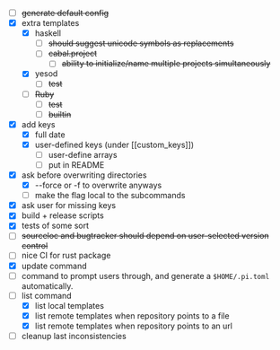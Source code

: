- [ ] ~~generate default config~~
- [x] extra templates
  - [x] haskell
    - [ ] ~~should suggest unicode symbols as replacements~~
    - [ ] ~~cabal.project~~
      - [ ] ~~ability to initialize/name multiple projects simultaneously~~
  - [x] yesod
    - [ ] ~~test~~
  - [ ] ~~Ruby~~
    - [ ] ~~test~~
    - [ ] ~~builtin~~
- [x] add keys
  - [x] full date
  - [x] user-defined keys (under [[custom_keys]])
    - [ ] user-define arrays
    - [ ] put in README
- [x] ask before overwriting directories
  - [x] --force or -f to overwrite anyways
  - [ ] make the flag local to the subcommands
- [x] ask user for missing keys
- [x] build + release scripts
- [x] tests of some sort
- [ ] ~~sourceloc and bugtracker should depend on user-selected version control~~
- [ ] nice CI for rust package
- [x] update command
- [ ] command to prompt users through, and generate a `$HOME/.pi.toml` automatically.
- [ ] list command
  - [x] list local templates
  - [x] list remote templates when repository points to a file
  - [x] list remote templates when repository points to an url
- [ ] cleanup last inconsistencies
